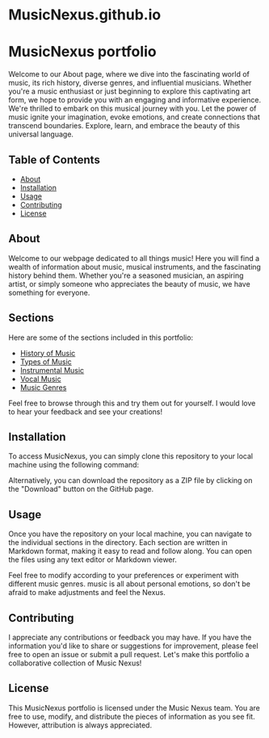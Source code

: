 # MusicNexus.github.io
# MusicNexus portfolio


 Welcome to our About page, where we dive into the fascinating world of music, its rich history, diverse genres, and influential musicians. Whether you're a music enthusiast or just beginning to explore this captivating art form, we hope to provide you with an engaging and informative experience.
    We're thrilled to embark on this musical journey with you. Let the power of music ignite your imagination, evoke emotions, and create connections that transcend boundaries. Explore, learn, and embrace the beauty of this universal language.
   

## Table of Contents

- [About](#about)
- [Installation](#installation)
- [Usage](#usage)
- [Contributing](#contributing)
- [License](#license)

## About

Welcome to our webpage dedicated to all things music! Here you will find a wealth of information about music, musical instruments, and the fascinating history behind them. Whether you're a seasoned musician, an aspiring artist, or simply someone who appreciates the beauty of music, we have something for everyone.
## Sections

Here are some of the sections included in this portfolio:

- [History of Music](#history)
- [Types of Music](#music)
- [Instrumental Music](#instrument)
- [Vocal Music](#vocal)
- [Music Genres](#genres)


Feel free to browse through this and try them out for yourself. I would love to hear your feedback and see your creations!

## Installation

To access MusicNexus, you can simply clone this repository to your local machine using the following command:

Alternatively, you can download the repository as a ZIP file by clicking on the "Download" button on the GitHub page.

## Usage

Once you have the repository on your local machine, you can navigate to the individual sections in the directory. Each section are written in Markdown format, making it easy to read and follow along. You can open the files using any text editor or Markdown viewer.

Feel free to modify according to your preferences or experiment with different music genres. music is all about personal emotions, so don't be afraid to make adjustments and feel the Nexus.

## Contributing

I appreciate any contributions or feedback you may have. If you have the information you'd like to share or suggestions for improvement, please feel free to open an issue or submit a pull request. Let's make this portfolio a collaborative collection of Music Nexus!

## License

This MusicNexus portfolio is licensed under the Music Nexus team. You are free to use, modify, and distribute the pieces of information as you see fit. However, attribution is always appreciated.
